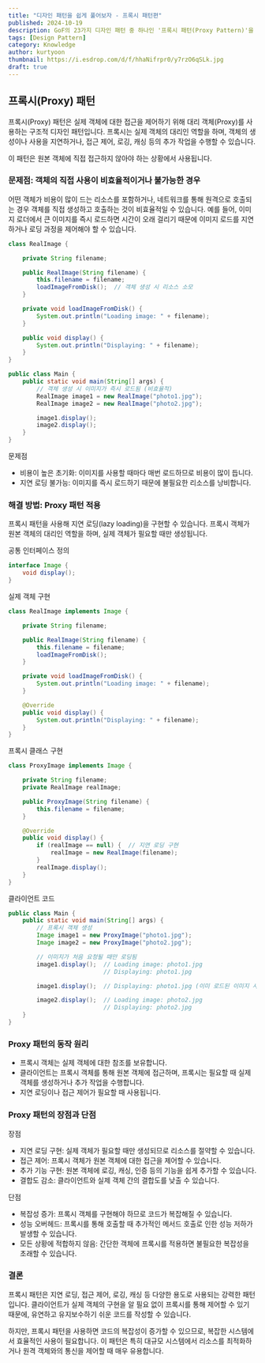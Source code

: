 ```yaml
---
title: "디자인 패턴을 쉽게 풀어보자 - 프록시 패턴편"
published: 2024-10-19
description: GoF의 23가지 디자인 패턴 중 하나인 '프록시 패턴(Proxy Pattern)'을 쉽게 풀어보기
tags: [Design Pattern]
category: Knowledge
author: kurtyoon
thumbnail: https://i.esdrop.com/d/f/hhaNifrpr0/y7rzO6qSLk.jpg
draft: true
---
```


## 프록시(Proxy) 패턴

프록시(Proxy) 패턴은 실제 객체에 대한 접근을 제어하기 위해 대리 객체(Proxy)를 사용하는 구조적 디자인 패턴입니다.
프록시는 실제 객체의 대리인 역할을 하며, 객체의 생성이나 사용을 지연하거나, 접근 제어, 로깅, 캐싱 등의 추가 작업을 수행할 수 있습니다.

이 패턴은 원본 객체에 직접 접근하지 않아야 하는 상황에서 사용됩니다.

### 문제점: 객체의 직접 사용이 비효율적이거나 불가능한 경우

어떤 객체가 비용이 많이 드는 리소스를 포함하거나, 네트워크를 통해 원격으로 호출되는 경우 객체를 직접 생성하고 호출하는 것이 비효율적일 수 있습니다.
예를 들어, 이미지 로더에서 큰 이미지를 즉시 로드하면 시간이 오래 걸리기 때문에 이미지 로드를 지연하거나 로딩 과정을 제어해야 할 수 있습니다.

```java
class RealImage {

    private String filename;

    public RealImage(String filename) {
        this.filename = filename;
        loadImageFromDisk();  // 객체 생성 시 리소스 소모
    }

    private void loadImageFromDisk() {
        System.out.println("Loading image: " + filename);
    }

    public void display() {
        System.out.println("Displaying: " + filename);
    }
}

public class Main {
    public static void main(String[] args) {
        // 객체 생성 시 이미지가 즉시 로드됨 (비효율적)
        RealImage image1 = new RealImage("photo1.jpg");
        RealImage image2 = new RealImage("photo2.jpg");

        image1.display();
        image2.display();
    }
}
```

문제점

- 비용이 높은 초기화: 이미지를 사용할 때마다 매번 로드하므로 비용이 많이 듭니다.
- 지연 로딩 불가능: 이미지를 즉시 로드하기 때문에 불필요한 리소스를 낭비합니다.

### 해결 방법: Proxy 패턴 적용

프록시 패턴을 사용해 지연 로딩(lazy loading)을 구현할 수 있습니다. 프록시 객체가 원본 객체의 대리인 역할을 하며, 실제 객체가 필요할 때만 생성됩니다.

공통 인터페이스 정의

```java
interface Image {
    void display();
}
```

실제 객체 구현

```java
class RealImage implements Image {

    private String filename;

    public RealImage(String filename) {
        this.filename = filename;
        loadImageFromDisk();
    }

    private void loadImageFromDisk() {
        System.out.println("Loading image: " + filename);
    }

    @Override
    public void display() {
        System.out.println("Displaying: " + filename);
    }
}
```

프록시 클래스 구현

```java
class ProxyImage implements Image {

    private String filename;
    private RealImage realImage;

    public ProxyImage(String filename) {
        this.filename = filename;
    }

    @Override
    public void display() {
        if (realImage == null) {  // 지연 로딩 구현
            realImage = new RealImage(filename);
        }
        realImage.display();
    }
}
```

클라이언트 코드

```java
public class Main {
    public static void main(String[] args) {
        // 프록시 객체 생성
        Image image1 = new ProxyImage("photo1.jpg");
        Image image2 = new ProxyImage("photo2.jpg");

        // 이미지가 처음 요청될 때만 로딩됨
        image1.display();  // Loading image: photo1.jpg
                           // Displaying: photo1.jpg

        image1.display();  // Displaying: photo1.jpg (이미 로드된 이미지 사용)

        image2.display();  // Loading image: photo2.jpg
                           // Displaying: photo2.jpg
    }
}
```

### Proxy 패턴의 동작 원리

- 프록시 객체는 실제 객체에 대한 참조를 보유합니다.
- 클라이언트는 프록시 객체를 통해 원본 객체에 접근하며, 프록시는 필요할 때 실제 객체를 생성하거나 추가 작업을 수행합니다.
- 지연 로딩이나 접근 제어가 필요할 때 사용됩니다.

### Proxy 패턴의 장점과 단점

장점

- 지연 로딩 구현: 실제 객체가 필요할 때만 생성되므로 리소스를 절약할 수 있습니다.
- 접근 제어: 프록시 객체가 원본 객체에 대한 접근을 제어할 수 있습니다.
- 추가 기능 구현: 원본 객체에 로깅, 캐싱, 인증 등의 기능을 쉽게 추가할 수 있습니다.
- 결합도 감소: 클라이언트와 실제 객체 간의 결합도를 낮출 수 있습니다.

단점

- 복잡성 증가: 프록시 객체를 구현해야 하므로 코드가 복잡해질 수 있습니다.
- 성능 오버헤드: 프록시를 통해 호출할 때 추가적인 메서드 호출로 인한 성능 저하가 발생할 수 있습니다.
- 모든 상황에 적합하지 않음: 간단한 객체에 프록시를 적용하면 불필요한 복잡성을 초래할 수 있습니다.

### 결론

프록시 패턴은 지연 로딩, 접근 제어, 로깅, 캐싱 등 다양한 용도로 사용되는 강력한 패턴입니다. 클라이언트가 실제 객체의 구현을 알 필요 없이 프록시를 통해 제어할 수 있기 때문에, 유연하고 유지보수하기 쉬운 코드를 작성할 수 있습니다.

하지만, 프록시 패턴을 사용하면 코드의 복잡성이 증가할 수 있으므로, 복잡한 시스템에서 효율적인 사용이 필요합니다. 이 패턴은 특히 대규모 시스템에서 리소스를 최적화하거나 원격 객체와의 통신을 제어할 때 매우 유용합니다.

